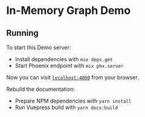 # In-Memory Graph Demo

## Running

To start this Demo server:

  * Install dependencies with `mix deps.get`
  * Start Phoenix endpoint with `mix phx.server`

Now you can visit [`localhost:4000`](http://localhost:4000) from your browser.

Rebuild the documentation:

  * Prepare NPM dependencies with `yarn install`
  * Run Vuepress build with `yarn docs:build`
